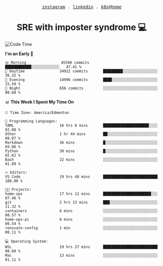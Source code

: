 <p align="center">
  <samp>
    <a href="https://www.instagram.com/lildrunkensmurf/">instagram</a> .
    <a href="https://www.linkedin.com/in/joryirving/">linkedin</a> .
    <a href="https://github.com/joryirving/home-ops">k8s@home</a>
  </samp>
</p>

<h1 align="center">
  SRE with imposter syndrome 💻
</h1>

<!--START_SECTION:waka-->
![Code Time](http://img.shields.io/badge/Code%20Time-398%20hrs%2014%20mins-blue)

**I'm an Early 🐤** 

```text
🌞 Morning                45590 commits       ████████████░░░░░░░░░░░░░   47.41 % 
🌆 Daytime                34922 commits       █████████░░░░░░░░░░░░░░░░   36.32 % 
🌃 Evening                14996 commits       ████░░░░░░░░░░░░░░░░░░░░░   15.59 % 
🌙 Night                  656 commits         ░░░░░░░░░░░░░░░░░░░░░░░░░   00.68 % 
```


📊 **This Week I Spent My Time On** 

```text
🕑︎ Time Zone: America/Edmonton

💬 Programming Languages: 
YAML                     16 hrs 8 mins       █████████████████████░░░░   82.08 % 
Other                    1 hr 44 mins        ██░░░░░░░░░░░░░░░░░░░░░░░   08.87 % 
Markdown                 36 mins             █░░░░░░░░░░░░░░░░░░░░░░░░   03.06 % 
Python                   30 mins             █░░░░░░░░░░░░░░░░░░░░░░░░   02.62 % 
Bash                     22 mins             ░░░░░░░░░░░░░░░░░░░░░░░░░   01.89 % 

🔥 Editors: 
VS Code                  19 hrs 40 mins      █████████████████████████   100.00 % 

🐱‍💻 Projects: 
home-ops                 17 hrs 12 mins      ██████████████████████░░░   87.46 % 
git                      2 hrs 13 mins       ███░░░░░░░░░░░░░░░░░░░░░░   11.32 % 
containers               6 mins              ░░░░░░░░░░░░░░░░░░░░░░░░░   00.57 % 
home-ops-pi              6 mins              ░░░░░░░░░░░░░░░░░░░░░░░░░   00.54 % 
renovate-config          1 min               ░░░░░░░░░░░░░░░░░░░░░░░░░   00.11 % 

💻 Operating System: 
WSL                      19 hrs 27 mins      █████████████████████████   98.89 % 
Mac                      13 mins             ░░░░░░░░░░░░░░░░░░░░░░░░░   01.11 % 
```


<!--END_SECTION:waka-->
